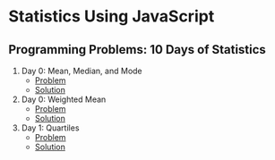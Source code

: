 # Statistics Using JavaScript

## Programming Problems: 10 Days of Statistics

1. Day 0: Mean, Median, and Mode
    - [Problem](https://www.hackerrank.com/challenges/s10-basic-statistics/problem)
    - [Solution](./day-0-mean-median-and-mode/solution.js)
2. Day 0: Weighted Mean
    - [Problem](https://www.hackerrank.com/challenges/s10-weighted-mean/problem)
    - [Solution](./day-0-weighted-mean/solution.js)
3. Day 1: Quartiles
    - [Problem](https://www.hackerrank.com/challenges/s10-quartiles/problem)
    - [Solution](./day-1-quartiles/solution.js)
